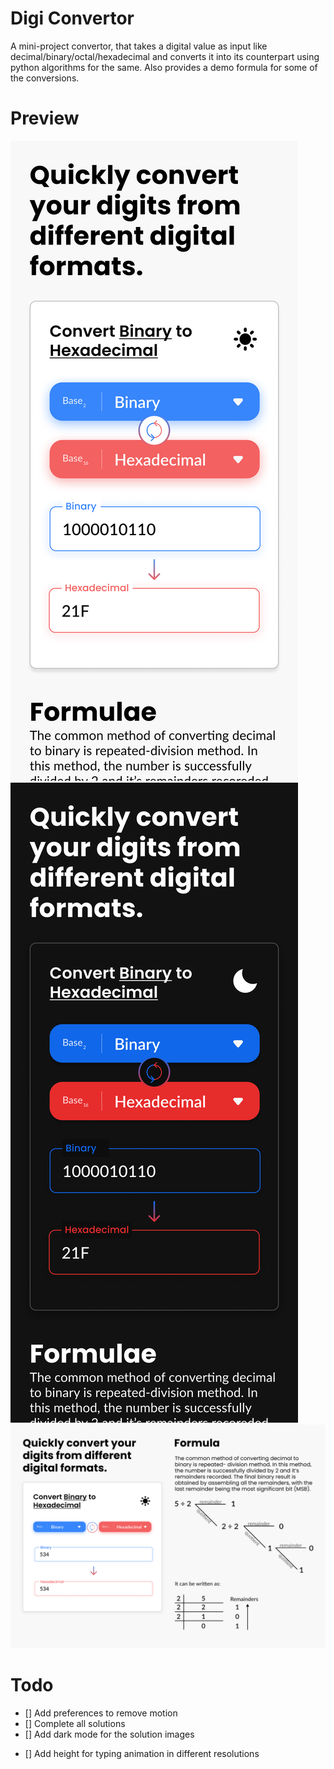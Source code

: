 # Digi Convertor

A mini-project convertor, that takes a digital value as input like decimal/binary/octal/hexadecimal and converts it into its counterpart using python algorithms for the same. Also provides a demo formula for some of the conversions.

# Preview

![Mobil Light Design Preview](./design/mobile-light-design.png)
![Mobil Dark Design Preview](./design/mobile-dark-design.png)
![Desktop Design Preview](./design/desktop-design.png)

# Todo

- [] Add preferences to remove motion
- [] Complete all solutions
- [] Add dark mode for the solution images
<!-- - [] Replace the src locations in html and js files -->
- [] Add height for typing animation in different resolutions

